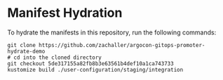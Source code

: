 # Manifest Hydration

To hydrate the manifests in this repository, run the following commands:

```shell
git clone https://github.com/zachaller/argocon-gitops-promoter-hydrate-demo
# cd into the cloned directory
git checkout 5de317155a82fb8b3e63561b4def10a1ca743733
kustomize build ./user-configuration/staging/integration
```
